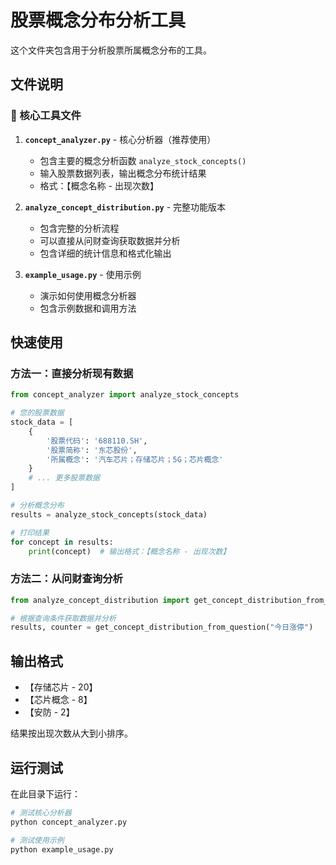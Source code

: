 # 股票概念分布分析工具

这个文件夹包含用于分析股票所属概念分布的工具。

## 文件说明

### 📁 核心工具文件

1. **`concept_analyzer.py`** - 核心分析器（推荐使用）
   - 包含主要的概念分析函数 `analyze_stock_concepts()`
   - 输入股票数据列表，输出概念分布统计结果
   - 格式：【概念名称 - 出现次数】

2. **`analyze_concept_distribution.py`** - 完整功能版本
   - 包含完整的分析流程
   - 可以直接从问财查询获取数据并分析
   - 包含详细的统计信息和格式化输出

3. **`example_usage.py`** - 使用示例
   - 演示如何使用概念分析器
   - 包含示例数据和调用方法

## 快速使用

### 方法一：直接分析现有数据

```python
from concept_analyzer import analyze_stock_concepts

# 您的股票数据
stock_data = [
    {
        '股票代码': '688110.SH',
        '股票简称': '东芯股份',
        '所属概念': '汽车芯片；存储芯片；5G；芯片概念'
    }
    # ... 更多股票数据
]

# 分析概念分布
results = analyze_stock_concepts(stock_data)

# 打印结果
for concept in results:
    print(concept)  # 输出格式：【概念名称 - 出现次数】
```

### 方法二：从问财查询分析

```python
from analyze_concept_distribution import get_concept_distribution_from_question

# 根据查询条件获取数据并分析
results, counter = get_concept_distribution_from_question("今日涨停")
```

## 输出格式

- 【存储芯片 - 20】
- 【芯片概念 - 8】
- 【安防 - 2】

结果按出现次数从大到小排序。

## 运行测试

在此目录下运行：

```bash
# 测试核心分析器
python concept_analyzer.py

# 测试使用示例
python example_usage.py
``` 